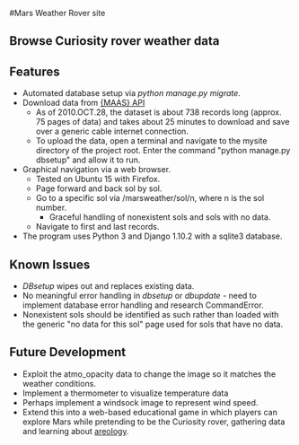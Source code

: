 #Mars Weather Rover site

## Browse Curiosity rover weather data

## Features

* Automated database setup via _python manage.py migrate_.
* Download data from [{MAAS} API](http://marsweather.ingenology.com/)
    * As of 2010.OCT.28, the dataset is about 738 records long (approx. 75 pages of data) and takes about 25 minutes to download and save over a generic cable internet connection.
    * To upload the data, open a terminal and navigate to the mysite directory of the project root.  Enter the command "python manage.py dbsetup" and allow it to run.
* Graphical navigation via a web browser.
    * Tested on Ubuntu 15 with Firefox.
    * Page forward and back sol by sol.
    * Go to a specific sol via /marsweather/sol/n, where n is the sol number.
        * Graceful handling of nonexistent sols and sols with no data.
    * Navigate to first and last records.
* The program uses Python 3 and Django 1.10.2 with a sqlite3 database.

## Known Issues

* _DBsetup_ wipes out and replaces existing data.
* No meaningful error handling in _dbsetup_ or _dbupdate_ - need to implement database error handling and research CommandError.
* Nonexistent sols should be identified as such rather than loaded with the generic "no data for this sol" page used for sols that have no data.

## Future Development

* Exploit the atmo_opacity data to change the image so it matches the weather conditions.
* Implement a thermometer to visualize temperature data
* Perhaps implement a windsock image to represent wind speed.
* Extend this into a web-based educational game in which players can explore Mars while pretending to be the Curiosity rover, gathering data and learning about [areology](https://en.wikipedia.org/wiki/Geology_of_Mars).